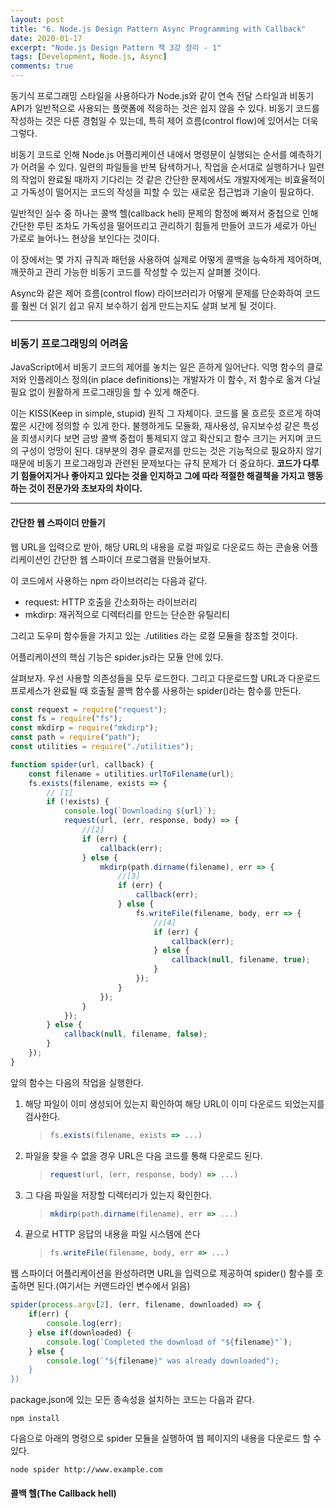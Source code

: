 ```yaml
---
layout: post
title: "6. Node.js Design Pattern Async Programming with Callback"
date: 2020-01-17
excerpt: "Node.js Design Pattern 책 3강 정리 - 1"
tags: [Development, Node.js, Async]
comments: true
---
```


동기식 프로그래밍 스타일을 사용하다가 Node.js와 같이 연속 전달 스타일과 비동기 API가 일반적으로 사용되는 플랫폼에 적응하는 것은 쉽지 않을 수 있다.
비동기 코드를 작성하는 것은 다른 경험일 수 있는데, 특히 제어 흐름(control flow)에 있어서는 더욱 그렇다.

비동기 코드로 인해 Node.js 어플리케이션 내에서 명령문이 실행되는 순서를 예측하기가 어려울 수 있다.
일련의 파일들을 반복 탐색하거나, 작업을 순서대로 실행하거나 일련의 작업이 완료될 때까지 기다리는 것 같은 간단한 문제에서도 개발자에게는 비효율적이고 가독성이 떨어지는 코드의 작성을 피할 수 있는 새로운 접근법과 기술이 필요하다.

일반적인 실수 중 하나는 콜백 헬(callback hell) 문제의 함정에 빠져서 중첩으로 인해 간단한 루틴 조차도 가독성을 떨어뜨리고 관리하기 힘들게 만들어 코드가 세로가 아닌 가로로 늘어나느 현상을 보인다는 것이다.

이 장에서는 몇 가지 규칙과 패턴을 사용하여 실제로 어떻게 콜백을 능숙하게 제어하며, 깨끗하고 관리 가능한 비동기 코드를 작성할 수 있는지 살펴볼 것이다.

Async와 같은 제어 흐름(control flow) 라이브러리가 어떻게 문제를 단순화하여 코드를 훨씬 더 읽기 쉽고 유지 보수하기 쉽게 만드는지도 살펴 보게 될 것이다.

---

### 비동기 프로그래밍의 어려움

JavaScript에서 비동기 코드의 제어를 놓치는 일은 흔하게 일어난다.
익명 함수의 클로저와 인플레이스 정의(in place definitions)는 개발자가 이 함수, 저 함수로 옮겨 다닐 필요 없이 원활하게 프로그래밍을 할 수 있게 해준다.

이는 KISS(Keep in simple, stupid) 원칙 그 자체이다.
코드를 물 흐르듯 흐르게 하여 짧은 시간에 정의할 수 있게 한다.
불행하게도 모듈화, 재사용성, 유지보수성 같은 특성을 희생시키다 보면 금방 콜백 중첩이 통제되지 않고 확산되고 함수 크기는 커지며 코드의 구성이 엉망이 된다.
대부분의 경우 클로저를 만드는 것은 기능적으로 필요하지 않기 때문에 비동기 프로그래밍과 관련된 문제보다는 규칙 문제가 더 중요하다.
**코드가 다루기 힘들어지거나 좋아지고 있다는 것을 인지하고 그에 따라 적절한 해결책을 가지고 행동하는 것이 전문가와 초보자의 차이다.**

---

#### 간단한 웹 스파이더 만들기

웹 URL을 입력으로 받아, 해당 URL의 내용을 로컬 파일로 다운로드 하는 콘솔용 어플리케이션인 간단한 웹 스파이더 프로그램을 만들어보자.

이 코드에서 사용하는 npm 라이브러리는 다음과 같다.

-   request: HTTP 호출을 간소화하는 라이브러리
-   mkdirp: 재귀적으로 디렉터리를 만드는 단순한 유틸리티

그리고 도우미 함수들을 가지고 있는 ./utilities 라는 로컬 모듈을 참조할 것이다.

어플리케이션의 핵심 기능은 spider.js라는 모듈 안에 있다.

살펴보자. 우선 사용할 의존성들을 모두 로드한다.
그리고 다운로드할 URL과 다운로드 프로세스가 완료될 때 호출될 콜백 함수를 사용하는 spider()라는 함수를 만든다.

```javascript
const request = require("request");
const fs = require("fs");
const mkdirp = require("mkdirp");
const path = require("path");
const utilities = require("./utilities");

function spider(url, callback) {
    const filename = utilities.urlToFilename(url);
    fs.exists(filename, exists => {
        // [1]
        if (!exists) {
            console.log(`Downloading ${url}`);
            request(url, (err, response, body) => {
                //[2]
                if (err) {
                    callback(err);
                } else {
                    mkdirp(path.dirname(filename), err => {
                        //[3]
                        if (err) {
                            callback(err);
                        } else {
                            fs.writeFile(filename, body, err => {
                                //[4]
                                if (err) {
                                    callback(err);
                                } else {
                                    callback(null, filename, true);
                                }
                            });
                        }
                    });
                }
            });
        } else {
            callback(null, filename, false);
        }
    });
}
```

앞의 함수는 다음의 작업을 실행한다.

1. 해당 파일이 이미 생성되어 있는지 확인하여 해당 URL이 이미 다운로드 되었는지를 검사한다.
    > ```javascript
    > fs.exists(filename, exists => ...)
    > ```
2. 파일을 찾을 수 없을 경우 URL은 다음 코드를 통해 다운로드 된다.
    > ```javascript
    > request(url, (err, response, body) => ...)
    > ```
3. 그 다음 파일을 저장할 디렉터리가 있는지 확인한다.
    > ```javascript
    > mkdirp(path.dirname(filename), err => ...)
    > ```
4. 끝으로 HTTP 응답의 내용을 파일 시스템에 쓴다
    > ```javascript
    > fs.writeFile(filename, body, err => ...)
    > ```

웹 스파이더 어플리케이션을 완성하려면 URL을 입력으로 제공하여 spider() 함수를 호출하면 된다.(여기서는 커맨드라인 변수에서 읽음)

```javascript
spider(process.argv[2], (err, filename, downloaded) => {
    if(err) {
        console.log(err);
    } else if(downloaded) {
        console.log(`Completed the download of "${filename}"`);
    } else {
        console.log(`"${filename}" was already downloaded");
    }
})
```

package.json에 있는 모든 종속성을 설치하는 코드는 다음과 같다.

```
npm install
```

다음으로 아래의 명령으로 spider 모듈을 실행하여 웹 페이지의 내용을 다운로드 할 수 있다.

```
node spider http://www.example.com
```

#### 콜백 헬(The Callback hell)
